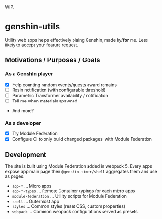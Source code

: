 WIP.

# genshin-utils

Utility web apps helps effectively plaing Genshin, made by/**for** me.
Less likely to accept your feature request.

## Motivations / Purposes / Goals

### As a Genshin player

- [x] Help counting random events/quests award remains
- [ ] Resin notification (with configurable threshold)
- [ ] Parametric Transformer availability / notification
- [ ] Tell me when materials spawned
- And more?

### As a developer

- [x] Try Module Federation
- [x] Configure CI to only build changed packages, with Module Federation

## Development

The site is built using Module Federation added in webpack 5.
Every apps expose app main page then `@genshin-timer/shell` aggregates them and use as pages.

- `app-*` ... Micro apps
- `app-*-types` ... Remote Container typings for each micro apps
- `module-federation` ... Utility scripts for Module Federation
- `shell` ... Outermost app
- `styles` ... Common styles (reset CSS, custom properties)
- `webpack` ... Common webpack configurations served as presets
